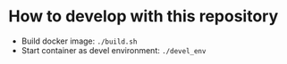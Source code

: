 # How to develop with this repository

* Build docker image: `./build.sh`
* Start container as devel environment: `./devel_env`
